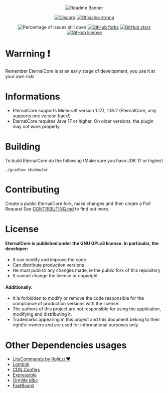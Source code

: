 <div align="center">

![Readme Banner](https://i.imgur.com/dspAsWz.png)

[![Discord](https://img.shields.io/discord/889460117953720351?color=%237289DA&logo=discord&logoColor=white&style=for-the-badge)](https://discord.gg/FQ7jmGBd6c)
[![Oficjalna strona](https://img.shields.io/badge/-website-orange?style=for-the-badge&logo=internet-explorer&logoColor=white)](https://eternalcode.pl/)

![Percentage of issues still open](https://img.shields.io/github/issues/EternalCodeTeam/EternalCore?style=for-the-badge)
[![GitHub forks](https://img.shields.io/github/forks/EternalCodeTeam/EternalCore?style=for-the-badge)](https://github.com/EternalCodeTeam/EternalCore/network)
[![GitHub stars](https://img.shields.io/github/stars/EternalCodeTeam/EternalCore?style=for-the-badge)](https://github.com/EternalCodeTeam/EternalCore/stargazers)
[![GitHub license](https://img.shields.io/github/license/EternalCodeTeam/EternalCore?style=for-the-badge)](https://github.com/EternalCodeTeam/EternalCore/blob/master/LICENSE)    
    
</div>

# Warrning ❗ 
Remember EternalCore is at an early stage of development, you use it at your own risk!

# Informations
- EternalCore supports Minecraft version 1.17.1, 1.18.2 (EternalCore, only supports one version back!)
- EternalCore requires Java 17 or higher. On older versions, the plugin may not work properly.

# Building
To build EternalCore do the following (Make sure you have JDK 17 or higher)

```
./gradlew shadowJar
```

# Contributing
Create a public EternalCore fork, make changes and then create a Pull Request
See [CONTRIBUTING.md](https://github.com/EternalCodeTeam/EternalCore/blob/master/.github/CONTRIBUTING.md) to find out more.

# License
#### EternalCore is published under the GNU GPLv3 license. In particular, the developer:

- It can modify and improve the code
- Can distribute production versions 
- He must publish any changes made, ie the public fork of this repository 
- It cannot change the license or copyright

#### Additionally:

- It is forbidden to modify or remove the code responsible for the compliance of production versions with the license. 
- The authors of this project are not responsible for using the application, modifying and distributing it. 
- Trademarks appearing in this project and this document belong to their rightful owners and are used for informational purposes only.

# Other Dependencies usages
- [LiteCommands by Rollczi ❤️](https://github.com/Rollczi/LiteCommands)
- [Lombok](https://projectlombok.org/)
- [CDN Configs](https://github.com/dzikoysk/cdn)
- [Expressible](https://github.com/panda-lang/expressible)
- [Ormlite jdbc](https://github.com/j256/ormlite-jdbc)
- [FastBoard](https://github.com/MrMicky-FR/FastBoard)
